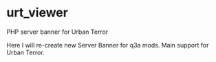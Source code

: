 urt_viewer
===========

PHP server banner for Urban Terror

Here I will re-create new Server Banner for q3a mods.
Main support for Urban Terror.
